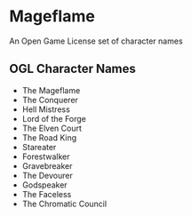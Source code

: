 # Mageflame
An Open Game License set of character names

## OGL Character Names

* The Mageflame
* The Conquerer
* Hell Mistress
* Lord of the Forge
* The Elven Court
* The Road King
* Stareater
* Forestwalker
* Gravebreaker
* The Devourer
* Godspeaker
* The Faceless
* The Chromatic Council
